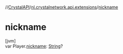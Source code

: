//[CrystalAPI](../../index.md)/[nl.crystalnetwork.api.extensions](index.md)/[nickname](nickname.md)

# nickname

[jvm]\
var Player.[nickname](nickname.md): [String](https://kotlinlang.org/api/latest/jvm/stdlib/kotlin/-string/index.html)?
